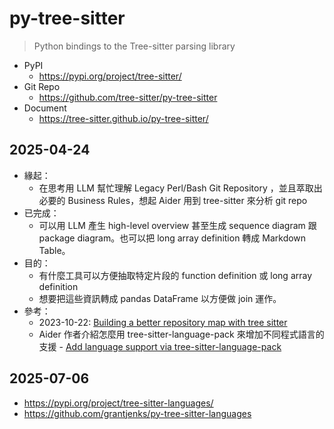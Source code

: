 # py-tree-sitter

> Python bindings to the Tree-sitter parsing library

- PyPI
  - https://pypi.org/project/tree-sitter/
- Git Repo
  - https://github.com/tree-sitter/py-tree-sitter
- Document
  - https://tree-sitter.github.io/py-tree-sitter/

## 2025-04-24

- 緣起：
  - 在思考用 LLM 幫忙理解 Legacy Perl/Bash Git Repository ，並且萃取出必要的 Business Rules，想起 Aider 用到 tree-sitter 來分析 git repo
- 已完成：
  - 可以用 LLM 產生 high-level overview 甚至生成 sequence diagram 跟 package diagram。也可以把 long array definition 轉成 Markdown Table。
- 目的：
  - 有什麼工具可以方便抽取特定片段的 function definition 或 long array definition
  - 想要把這些資訊轉成 pandas DataFrame 以方便做 join 運作。
- 參考：
  - 2023-10-22: [Building a better repository map with tree sitter](https://aider.chat/2023/10/22/repomap.html)
  - Aider 作者介紹怎麼用 tree-sitter-language-pack 來增加不同程式語言的支援 - [Add language support via tree-sitter-language-pack](https://aider.chat/docs/recordings/tree-sitter-language-pack.html)

## 2025-07-06

- https://pypi.org/project/tree-sitter-languages/
- https://github.com/grantjenks/py-tree-sitter-languages